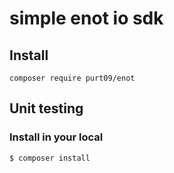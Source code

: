 # simple enot io sdk

## Install
    composer require purt09/enot
## Unit testing
### Install in your local
    $ composer install

